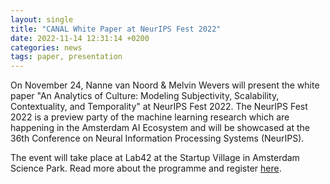 ```yaml
---
layout: single
title: "CANAL White Paper at NeurIPS Fest 2022"
date: 2022-11-14 12:31:14 +0200
categories: news
tags: paper, presentation
---
```


On November 24, Nanne van Noord & Melvin Wevers will present the white paper "An Analytics of Culture: Modeling Subjectivity, Scalability, Contextuality, and Temporality" at NeurIPS Fest 2022. The NeurIPS Fest 2022 is a preview party of the machine learning research which are happening in the Amsterdam AI Ecosystem and will be showcased at the 36th Conference on Neural Information Processing Systems (NeurIPS). 

The event will take place at Lab42 at the Startup Village in Amsterdam Science Park. Read more about the programme and register [here](https://ivi.fnwi.uva.nl/ellis/neurips-fest-2022/).

